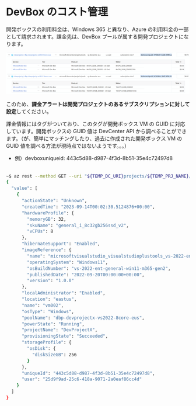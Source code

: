 # DevBox のコスト管理

開発ボックスの利用料金は、Windows 365 と異なり、Azure の利用料金の一部として請求されます。課金先は、DevBox プールが属する開発プロジェクトになります。

![picture 1](./images/821f03574b995a3cd80fb2bd8c867ede7a3bd69e20ac3ae0d5547025f6caabd7.png)  

このため、**課金アラートは開発プロジェクトのあるサブスクリプションに対して設定**してください。

課金情報にはタグがついており、このタグが開発ボックス VM の GUID に対応しています。開発ボックスの GUID 値は DevCenter API から調べることができます。（が、簡単にマッチングしたり、過去に作成された開発ボックス VM の GUID 値を調べる方法が現時点ではないようです。。。）

- 例）devboxuniqueid: 443c5d88-d987-4f3d-8b51-35e4c72497d8

```bash

~$ az rest --method GET --uri "${TEMP_DC_URI}projects/${TEMP_PRJ_NAME}/users/${TEMP_USER_OBJ_ID}/devboxes?api-version=2023-04-01" --resource "https://devcenter.azure.com/"
{
  "value": [
    {
      "actionState": "Unknown",
      "createdTime": "2023-09-14T00:02:30.5124876+00:00",
      "hardwareProfile": {
        "memoryGB": 32,
        "skuName": "general_i_8c32gb256ssd_v2",
        "vCPUs": 8
      },
      "hibernateSupport": "Enabled",
      "imageReference": {
        "name": "microsoftvisualstudio_visualstudioplustools_vs-2022-ent-general-win11-m365-gen2",
        "operatingSystem": "Windows11",
        "osBuildNumber": "vs-2022-ent-general-win11-m365-gen2",
        "publishedDate": "2022-09-20T00:00:00+00:00",
        "version": "1.0.0"
      },
      "localAdministrator": "Enabled",
      "location": "eastus",
      "name": "vm002",
      "osType": "Windows",
      "poolName": "dbp-devprojectx-vs2022-8core-eus",
      "powerState": "Running",
      "projectName": "DevProjectX",
      "provisioningState": "Succeeded",
      "storageProfile": {
        "osDisk": {
          "diskSizeGB": 256
        }
      },
      "uniqueId": "443c5d88-d987-4f3d-8b51-35e4c72497d8",
      "user": "25d9f9ad-25c6-418a-9071-2a0eaf86cc4d"
    }
  ]
}

```
